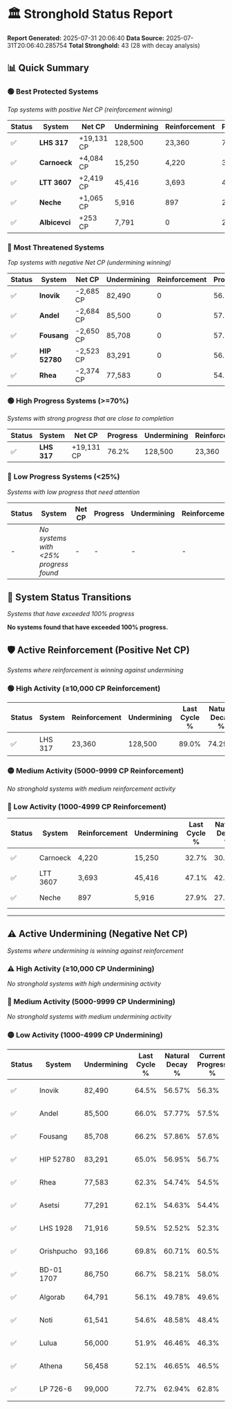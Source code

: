 # 🏛️ Stronghold Status Report

**Report Generated:** 2025-07-31 20:06:40
**Data Source:** 2025-07-31T20:06:40.285754
**Total Stronghold:** 43 (28 with decay analysis)

## 📊 Quick Summary

### 🟢 **Best Protected Systems**
*Top systems with positive Net CP (reinforcement winning)*

| Status | System | Net CP | Undermining | Reinforcement | Progress |
|--------|--------|--------|-------------|---------------|----------|
| ✅ | **LHS 317** | +19,131 CP | 128,500 | 23,360 | 76.2% |
| ✅ | **Carnoeck** | +4,084 CP | 15,250 | 4,220 | 31.2% |
| ✅ | **LTT 3607** | +2,419 CP | 45,416 | 3,693 | 42.6% |
| ✅ | **Neche** | +1,065 CP | 5,916 | 897 | 27.3% |
| ✅ | **Albicevci** | +253 CP | 7,791 | 0 | 28.0% |

### 🔴 **Most Threatened Systems**
*Top systems with negative Net CP (undermining winning)*

| Status | System | Net CP | Undermining | Reinforcement | Progress |
|--------|--------|--------|-------------|---------------|----------|
| ✅ | **Inovik** | -2,685 CP | 82,490 | 0 | 56.3% |
| ✅ | **Andel** | -2,684 CP | 85,500 | 0 | 57.5% |
| ✅ | **Fousang** | -2,650 CP | 85,708 | 0 | 57.6% |
| ✅ | **HIP 52780** | -2,523 CP | 83,291 | 0 | 56.7% |
| ✅ | **Rhea** | -2,374 CP | 77,583 | 0 | 54.5% |

### 🟢 **High Progress Systems (>=70%)**
*Systems with strong progress that are close to completion*

| Status | System | Net CP | Progress | Undermining | Reinforcement |
|--------|--------|--------|----------|-------------|---------------|
| ✅ | **LHS 317** | +19,131 CP | 76.2% | 128,500 | 23,360 |

### 🔴 **Low Progress Systems (<25%)**
*Systems with low progress that need attention*

| Status | System | Net CP | Progress | Undermining | Reinforcement |
|--------|--------|--------|----------|-------------|---------------|
| - | *No systems with <25% progress found* | - | - | - | - |
## 🔄 System Status Transitions
*Systems that have exceeded 100% progress*

**No systems found that have exceeded 100% progress.**

## 🛡️ Active Reinforcement (Positive Net CP)
*Systems where reinforcement is winning against undermining*

### 🟢 High Activity (≥10,000 CP Reinforcement)

| Status | System | Reinforcement | Undermining | Last Cycle % | Natural Decay % | Current Progress % | Current CP | Net CP | Activity |
|--------|--------|---------------|-------------|--------------|-----------------|-------------------|------------|--------|----------|
| ✅ | LHS 317 | 23,360 | 128,500 | 89.0% | 74.29% | 76.2% | 762,000 | +19,131 | 🟢 High Reinforcement |

### 🟡 Medium Activity (5000-9999 CP Reinforcement)

*No stronghold systems with medium reinforcement activity*

### 🔴 Low Activity (1000-4999 CP Reinforcement)

| Status | System | Reinforcement | Undermining | Last Cycle % | Natural Decay % | Current Progress % | Current CP | Net CP | Activity |
|--------|--------|---------------|-------------|--------------|-----------------|-------------------|------------|--------|----------|
| ✅ | Carnoeck | 4,220 | 15,250 | 32.7% | 30.79% | 31.2% | 312,000 | +4,084 | 🔵 Low Reinforcement |
| ✅ | LTT 3607 | 3,693 | 45,416 | 47.1% | 42.36% | 42.6% | 426,000 | +2,419 | 🔵 Low Reinforcement |
| ✅ | Neche | 897 | 5,916 | 27.9% | 27.19% | 27.3% | 273,000 | +1,065 | 🔵 Low Reinforcement |


---

## ⚠️ Active Undermining (Negative Net CP)
*Systems where undermining is winning against reinforcement*

### ⚠️ High Activity (≥10,000 CP Undermining)

*No stronghold systems with high undermining activity*

### 🔶 Medium Activity (5000-9999 CP Undermining)

*No stronghold systems with medium undermining activity*

### 🟡 Low Activity (1000-4999 CP Undermining)

| Status | System | Undermining | Last Cycle % | Natural Decay % | Current Progress % | Reinforcement | Current CP | Net CP | Activity |
|--------|--------|-------------|--------------|-----------------|-------------------|---------------|------------|--------|----------|
| ✅ | Inovik | 82,490 | 64.5% | 56.57% | 56.3% | 0 | 563,000 | -2,685 | 🟡 Low Undermining |
| ✅ | Andel | 85,500 | 66.0% | 57.77% | 57.5% | 0 | 575,000 | -2,684 | 🟡 Low Undermining |
| ✅ | Fousang | 85,708 | 66.2% | 57.86% | 57.6% | 0 | 576,000 | -2,650 | 🟡 Low Undermining |
| ✅ | HIP 52780 | 83,291 | 65.0% | 56.95% | 56.7% | 0 | 567,000 | -2,523 | 🟡 Low Undermining |
| ✅ | Rhea | 77,583 | 62.3% | 54.74% | 54.5% | 0 | 545,000 | -2,374 | 🟡 Low Undermining |
| ✅ | Asetsi | 77,291 | 62.1% | 54.63% | 54.4% | 0 | 544,000 | -2,341 | 🟡 Low Undermining |
| ✅ | LHS 1928 | 71,916 | 59.5% | 52.52% | 52.3% | 92 | 523,000 | -2,184 | 🟡 Low Undermining |
| ✅ | Orishpucho | 93,166 | 69.8% | 60.71% | 60.5% | 834 | 605,000 | -2,127 | 🟡 Low Undermining |
| ✅ | BD-01 1707 | 86,750 | 66.7% | 58.21% | 58.0% | 767 | 580,000 | -2,067 | 🟡 Low Undermining |
| ✅ | Algorab | 64,791 | 56.1% | 49.78% | 49.6% | 171 | 496,000 | -1,842 | 🟡 Low Undermining |
| ✅ | Noti | 61,541 | 54.6% | 48.58% | 48.4% | 0 | 484,000 | -1,788 | 🟡 Low Undermining |
| ✅ | Lulua | 56,000 | 51.9% | 46.46% | 46.3% | 0 | 462,999 | -1,571 | 🟡 Low Undermining |
| ✅ | Athena | 56,458 | 52.1% | 46.65% | 46.5% | 0 | 465,000 | -1,536 | 🟡 Low Undermining |
| ✅ | LP 726-6 | 99,000 | 72.7% | 62.94% | 62.8% | 1,806 | 628,000 | -1,399 | 🟡 Low Undermining |
